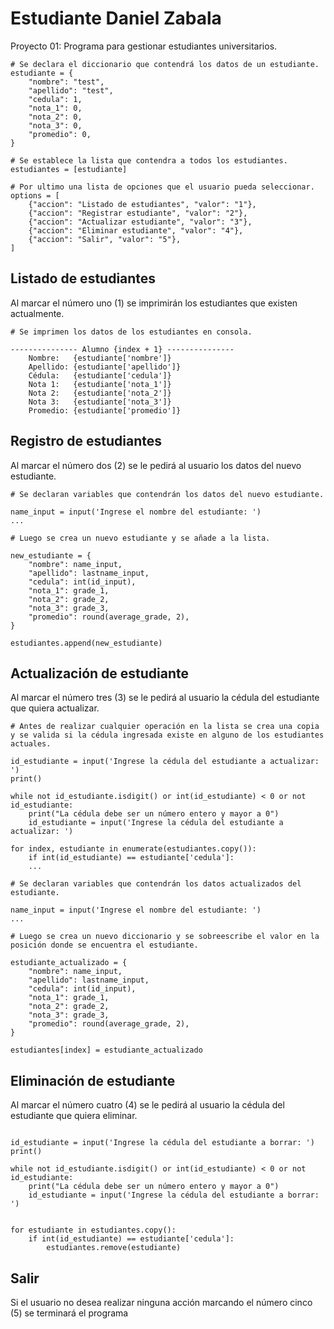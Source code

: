 # Estudiante Daniel Zabala

Proyecto 01: Programa para gestionar estudiantes universitarios.

```$
# Se declara el diccionario que contendrá los datos de un estudiante.
estudiante = {
    "nombre": "test",
    "apellido": "test",
    "cedula": 1,
    "nota_1": 0,
    "nota_2": 0,
    "nota_3": 0,
    "promedio": 0,
}

# Se establece la lista que contendra a todos los estudiantes.
estudiantes = [estudiante]

# Por ultimo una lista de opciones que el usuario pueda seleccionar.
options = [
    {"accion": "Listado de estudiantes", "valor": "1"},
    {"accion": "Registrar estudiante", "valor": "2"},
    {"accion": "Actualizar estudiante", "valor": "3"},
    {"accion": "Eliminar estudiante", "valor": "4"},
    {"accion": "Salir", "valor": "5"},
]
```

## Listado de estudiantes

Al marcar el número uno (1) se imprimirán los estudiantes que existen actualmente.

```$
# Se imprimen los datos de los estudiantes en consola.

--------------- Alumno {index + 1} ---------------
    Nombre:   {estudiante['nombre']}
    Apellido: {estudiante['apellido']}
    Cédula:   {estudiante['cedula']}
    Nota 1:   {estudiante['nota_1']}
    Nota 2:   {estudiante['nota_2']}
    Nota 3:   {estudiante['nota_3']}
    Promedio: {estudiante['promedio']}

```

## Registro de estudiantes

Al marcar el número dos (2) se le pedirá al usuario los datos del nuevo estudiante.

```$
# Se declaran variables que contendrán los datos del nuevo estudiante.

name_input = input('Ingrese el nombre del estudiante: ')
...

# Luego se crea un nuevo estudiante y se añade a la lista.

new_estudiante = {
    "nombre": name_input,
    "apellido": lastname_input,
    "cedula": int(id_input),
    "nota_1": grade_1,
    "nota_2": grade_2,
    "nota_3": grade_3,
    "promedio": round(average_grade, 2),
}

estudiantes.append(new_estudiante)

```

## Actualización de estudiante

Al marcar el número tres (3) se le pedirá al usuario la cédula del estudiante que quiera actualizar.

```$
# Antes de realizar cualquier operación en la lista se crea una copia y se valida si la cédula ingresada existe en alguno de los estudiantes actuales.

id_estudiante = input('Ingrese la cédula del estudiante a actualizar: ')
print()

while not id_estudiante.isdigit() or int(id_estudiante) < 0 or not id_estudiante:
    print("La cédula debe ser un número entero y mayor a 0")
    id_estudiante = input('Ingrese la cédula del estudiante a actualizar: ')

for index, estudiante in enumerate(estudiantes.copy()):
    if int(id_estudiante) == estudiante['cedula']:
    ...

# Se declaran variables que contendrán los datos actualizados del estudiante.

name_input = input('Ingrese el nombre del estudiante: ')
...

# Luego se crea un nuevo diccionario y se sobreescribe el valor en la posición donde se encuentra el estudiante.

estudiante_actualizado = {
    "nombre": name_input,
    "apellido": lastname_input,
    "cedula": int(id_input),
    "nota_1": grade_1,
    "nota_2": grade_2,
    "nota_3": grade_3,
    "promedio": round(average_grade, 2),
}

estudiantes[index] = estudiante_actualizado
```

## Eliminación de estudiante

Al marcar el número cuatro (4) se le pedirá al usuario la cédula del estudiante que quiera eliminar.

```$

id_estudiante = input('Ingrese la cédula del estudiante a borrar: ')
print()

while not id_estudiante.isdigit() or int(id_estudiante) < 0 or not id_estudiante:
    print("La cédula debe ser un número entero y mayor a 0")
    id_estudiante = input('Ingrese la cédula del estudiante a borrar: ')


for estudiante in estudiantes.copy():
    if int(id_estudiante) == estudiante['cedula']:
        estudiantes.remove(estudiante)
```

## Salir

Si el usuario no desea realizar ninguna acción marcando el número cinco (5) se terminará el programa
